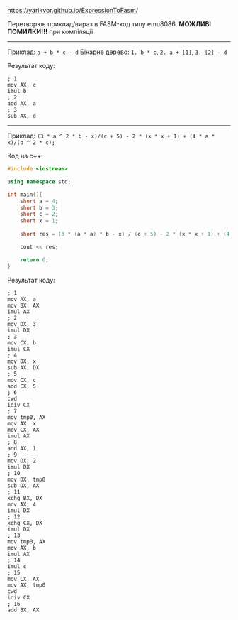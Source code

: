 https://yarikvor.github.io/ExpressionToFasm/

Перетворює приклад/вираз в FASM-код типу emu8086. **МОЖЛИВІ ПОМИЛКИ!!!** при компіляції

------------

Приклад: `a + b * c - d`
Бінарне дерево:
`1. b * c`, `2. a + [1]`, `3. [2] - d`

Результат коду:

```
; 1
mov AX, c
imul b
; 2
add AX, a
; 3
sub AX, d

```

------------

Приклад: `(3 * a ^ 2 * b - x)/(c + 5) - 2 * (x * x + 1) + (4 * a * x)/(b ^ 2 * c);`

Код на с++:
```cpp
#include <iostream>

using namespace std;

int main(){
    short a = 4;
    short b = 3;
    short c = 2;
    short x = 1;
    
    short res = (3 * (a * a) * b - x) / (c + 5) - 2 * (x * x + 1) + (4 * a * x)/(b * b * c);

    cout << res;

    return 0;
}
```

Результат коду:

```
; 1
mov AX, a
mov BX, AX
imul AX
; 2
mov DX, 3
imul DX
; 3
mov CX, b
imul CX
; 4
mov DX, x
sub AX, DX
; 5
mov CX, c
add CX, 5
; 6
cwd
idiv CX
; 7
mov tmp0, AX
mov AX, x
mov CX, AX
imul AX
; 8
add AX, 1
; 9
mov DX, 2
imul DX
; 10
mov DX, tmp0
sub DX, AX
; 11
xchg BX, DX
mov AX, 4
imul DX
; 12
xchg CX, DX
imul DX
; 13
mov tmp0, AX
mov AX, b
imul AX
; 14
imul c
; 15
mov CX, AX
mov AX, tmp0
cwd
idiv CX
; 16
add BX, AX
```
